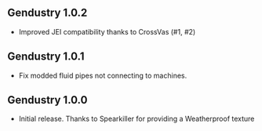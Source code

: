 ## Gendustry 1.0.2
- Improved JEI compatibility thanks to CrossVas (#1, #2)

## Gendustry 1.0.1
- Fix modded fluid pipes not connecting to machines.

## Gendustry 1.0.0
- Initial release. Thanks to Spearkiller for providing a Weatherproof texture